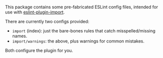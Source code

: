 This package contains some pre-fabricated ESLint config files, intended for use
with [eslint-plugin-import](https://www.npmjs.com/package/eslint-plugin-import).

There are currently two configs provided:

- `import` (index): just the bare-bones rules that catch misspelled/missing names.
- `import/warnings`: the above, plus warnings for common mistakes.

Both configure the plugin for you.
